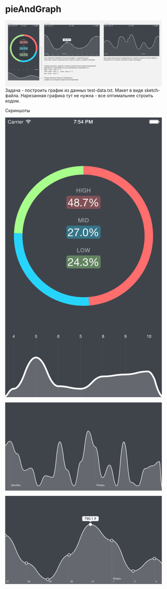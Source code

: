 # pieAndGraph
![Alt text](https://github.com/yuriycraft/pieAndGraph/blob/master/Screenshots/zadanie.png?raw=true)
Задача - построить график из данных test-data.txt.
Макет в виде sketch-файла. Нарезанная графика тут не нужна - все оптимальнее строить кодом.

Скриншоты 

![Alt text](https://github.com/yuriycraft/pieAndGraph/blob/master/Screenshots/iOS%20Simulator%20Screen%20Shot%2021%20%D0%B0%D0%BF%D1%80.%202015%20%D0%B3.%2C%2019.54.05.png?raw=true)

![Alt text](https://github.com/yuriycraft/pieAndGraph/blob/master/Screenshots/iOS%20Simulator%20Screen%20Shot%2021%20%D0%B0%D0%BF%D1%80.%202015%20%D0%B3.%2C%2019.54.12.png?raw=true)

![Alt text](https://github.com/yuriycraft/pieAndGraph/blob/master/Screenshots/iOS%20Simulator%20Screen%20Shot%2021%20%D0%B0%D0%BF%D1%80.%202015%20%D0%B3.%2C%2019.54.41.png?raw=true)
